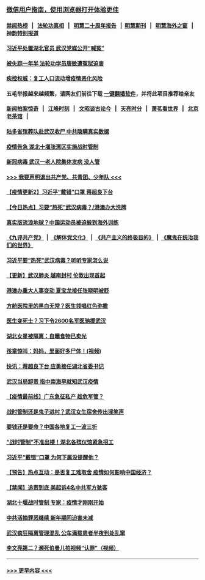 ### [微信用户指南，使用浏览器打开体验更佳](https://github.com/gfw-breaker/banned-news1/blob/master/indexes/wechat-guide.md?t=0)
#### [禁闻热榜](热点新闻.md?t=0)  &nbsp;&nbsp;|&nbsp;&nbsp; [法轮功真相](https://github.com/gfw-breaker/truth/blob/master/README.md?t=0) &nbsp;&nbsp;|&nbsp;&nbsp; [明慧二十周年报告](https://github.com/gfw-breaker/mh-reports/blob/master/README.md?t=0) &nbsp;&nbsp;|&nbsp;&nbsp;[明慧期刊](https://github.com/gfw-breaker/mh-qikan) &nbsp;&nbsp;|&nbsp;&nbsp; [明慧海外之窗](https://github.com/gfw-breaker/mh-news/blob/master/README.md?t=0) &nbsp;&nbsp;|&nbsp;&nbsp; [神韵特别报道](https://github.com/gfw-breaker/mh-news/blob/master/shenyun.md?t=0)
#### [习近平处置湖北官员 武汉党媒公开“喊冤”](../pages/prog204/a102776454.md?t=02132344) 
#### [被失踪一年半 法轮功学员唐敏遭冤狱迫害](../pages/prog204/a102776415.md?t=02132344) 
#### [疾控权威：复工人口流动增疫情恶化风险](../pages/prog204/a102776342.md?t=02132344) 
#### 五毛举报越来越频繁，请网友们前往下载 [一键翻墙软件](https://github.com/gfw-breaker/ssr-accounts)，并将此项目推荐给亲友
#### [新闻拍案惊奇](https://github.com/gfw-breaker/banned-news1/blob/master/pages/link4.md) &nbsp;&nbsp;|&nbsp;&nbsp; [江峰时刻](https://github.com/gfw-breaker/banned-news1/blob/master/pages/link4.md) &nbsp;&nbsp;|&nbsp;&nbsp; [文昭谈古论今](https://github.com/gfw-breaker/banned-news1/blob/master/pages/link4.md) &nbsp;&nbsp;|&nbsp;&nbsp; [天亮时分](https://github.com/gfw-breaker/banned-news1/blob/master/pages/link4.md) &nbsp;&nbsp;|&nbsp;&nbsp; [萧茗看世界](https://github.com/gfw-breaker/banned-news1/blob/master/pages/link4.md) &nbsp;&nbsp;|&nbsp;&nbsp; [北京老茶馆](https://github.com/gfw-breaker/banned-news1/blob/master/pages/link4.md) &nbsp;&nbsp;|&nbsp;&nbsp; 
#### [陆多省殡葬队赴武汉收尸 中共隐瞒真实数据](../pages/prog204/a102776351.md?t=02132344) 
#### [疫情告急 湖北十堰张湾区实施战时管制](../pages/prog204/a102776363.md?t=02132344) 
#### [新冠病毒 武汉一老人院集体发病 没人管](../pages/prog204/a102776337.md?t=02132344) 
#### [>>> 我要声明退出共产党、共青团、少年队 <<<](https://github.com/begood0513/goodnews/blob/master/quit/letter.md) 
#### [【疫情更新2】习近平“戴错”口罩 蒋超良下台](../pages/prog204/a102775451.md?t=02132344) 
#### [【今日热点】习要“热死”武汉病毒？/港澳办大洗牌](../pages/prog204/a102776305.md?t=02132344) 
#### [真实版流浪地球？中国运动员被迫躲到海外训练](../pages/prog204/a102776312.md?t=02132344) 
#### [《九评共产党》](https://github.com/begood0513/9ping.md/blob/master/README.md) &nbsp;|&nbsp; [《解体党文化》](../../../../jtdwh.md/blob/master/README.md)  &nbsp;|&nbsp; [《共产主义的终极目的》](../../../../gczydzjmd.md/blob/master/README.md) &nbsp;|&nbsp; [《魔鬼在统治我们的世界》](../../../../mgztzwmdsj.md/blob/master/README.md) 
#### [习近平要“热死”武汉病毒？听听专家怎么说](../pages/prog204/a102776282.md?t=02132344) 
#### [【更新】武汉肺炎 越南封村 伦敦出现首起](../pages/prog204/a102770740.md?t=02132344) 
#### [港澳办重大人事变动 夏宝龙接任张晓明被贬](../pages/prog204/a102776265.md?t=02132344) 
#### [方舱医院里的黑白无常？医生领唱红色弥撒](../pages/prog204/a102776215.md?t=02132344) 
#### [医生变死士？习下令2600名军医驰援武汉](../pages/prog204/a102776203.md?t=02132344) 
#### [湖北女星被隔离：自曝食物已卖光](../pages/prog204/a102776159.md?t=02132344) 
#### [孩童惊叫：妈妈，里面好多尸体！(视频)](../pages/prog204/a102776202.md?t=02132344) 
#### [快讯：蒋超良下台 应勇接任湖北省委书记](../pages/prog204/a102776140.md?t=02132344) 
#### [武汉当局卸责 指中南海早就知武汉疫情](../pages/prog204/a102776122.md?t=02132344) 
#### [【疫情最前线】广东急征私产 趁危军管？](../pages/prog204/a102776087.md?t=02132344) 
#### [战时管制还是鬼子进村？武汉女生宿舍传出淫笑声](../pages/prog204/a102776081.md?t=02132344) 
#### [要钱还是要命？中国各地复工一波三折](../pages/prog204/a102776071.md?t=02132344) 
#### [“战时管制”不准出楼！湖北各殡仪馆紧急招工](../pages/prog204/a102776036.md?t=02132344) 
#### [习近平“戴错”口罩 为何下属没提醒他？](../pages/prog204/a102775984.md?t=02132344) 
#### [【预告】热点互动：是否复工难取舍 疫情如何影响中国经济？](../pages/prog204/a102775981.md?t=02132344) 
#### [【禁闻】追责到底 美起诉4名中共军方骇客](../pages/prog204/a102775925.md?t=02132344) 
#### [湖北十堰战时管制 专家：疫情才刚刚开始](../pages/prog204/a102775896.md?t=02132344) 
#### [中共活摘罪恶继续 新年期间迫害未减](../pages/prog204/a102775890.md?t=02132344) 
#### [武汉疯狂隔离管理混乱 公车满载患者半夜到处乱窜](../pages/prog204/a102775711.md?t=02132344) 
#### [李文亮第二？濒死伯曼儿拍视频“认罪”（视频）](../pages/prog204/a102775845.md?t=02132344) 

----
#### [ >>> 更早内容 <<< ](../indexes/prog204-earlier.md)

